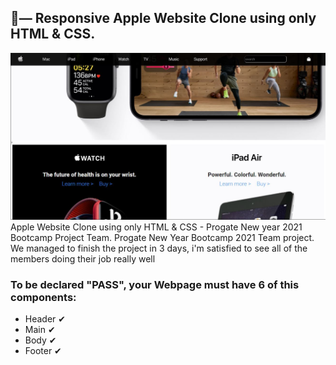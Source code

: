 ## 🍎— Responsive Apple Website Clone using only HTML & CSS.
![](Readme/client-side.JPG)
Apple Website Clone using only HTML & CSS - Progate New year 2021 Bootcamp Project Team.
Progate New Year Bootcamp 2021 Team project. We managed to finish the project in 3 days, i'm satisfied to see all of the members doing their job really well

### To be declared "PASS", your Webpage must have 6 of this components:

- Header ✔
- Main ✔
- Body ✔
- Footer ✔


